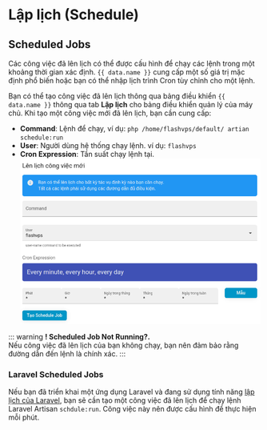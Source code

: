 <script setup>
import { data } from '../../.vitepress/config.data.ts'
</script>

# Lập lịch (Schedule)

## Scheduled Jobs

Các công việc đã lên lịch có thể được cấu hình để chạy các lệnh trong một khoảng thời gian xác định. `{{ data.name }}` cung cấp một số giá trị mặc định phổ biến hoặc bạn có thể nhập lịch trình Cron tùy chỉnh cho một lệnh.

Bạn có thể tạo công việc đã lên lịch thông qua bảng điều khiển `{{ data.name }}` thông qua tab **Lập lịch** cho bảng điều khiển quản lý của máy chủ. Khi tạo một công việc mới đã lên lịch, bạn cần cung cấp:

-   **Command**: Lệnh để chạy, ví dụ: `php /home/flashvps/default/ artian schedule:run`
-   **User**: Người dùng hệ thống chạy lệnh. ví dụ: `flashvps`
-   **Cron Expression**: Tần suất chạy lệnh tại.
    ![](../../images/create-schedule.png)

::: warning **! Scheduled Job Not Running?.**  
Nếu công việc đã lên lịch của bạn không chạy, bạn nên đảm bảo rằng đường dẫn đến lệnh là chính xác.
:::

### Laravel Scheduled Jobs

Nếu bạn đã triển khai một ứng dụng Laravel và đang sử dụng tính năng [lập lịch của Laravel](https://laravel.com/docs/master/scheduling), bạn sẽ cần tạo một công việc đã lên lịch để chạy lệnh Laravel Artisan `schdule:run`. Công việc này nên được cấu hình để thực hiện mỗi phút.
